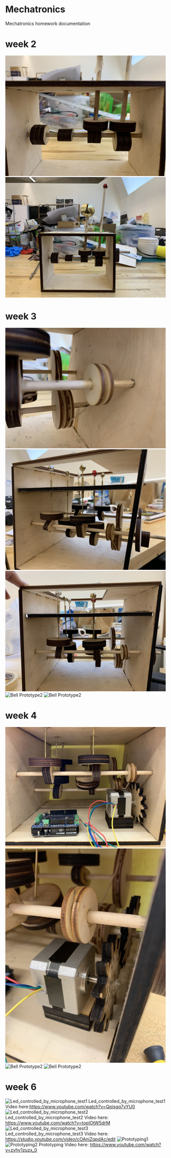 # Mechatronics
Mechatronics homework documentation

# week 2
![Bell Prototype1](/week2/bell01.jpg)
![Bell Prototype1](/week2/bell02.jpg)


# week 3
![Bell Prototype2](/week3/bell01.jpg)
![Bell Prototype2](/week3/bell02.jpg)
![Bell Prototype2](/week3/bell03.jpg)
![Bell Prototype2](/week3/bell04.gif)
![Bell Prototype2](/week3/bell05.gif)


# week 4
![Bell Prototype2](/week4/mechanism.jpg)
![Bell Prototype2](/week4/mercury-stepper-motor.jpg)
![Bell Prototype2](/week4/stepper-motor-test1.gif)
![Bell Prototype2](/week4/how-it-move.gif)


# week 6
![Led_controlled_by_microphone_test1](/week6/Led_test.jpg)
Led_controlled_by_microphone_test1 Video here:https://www.youtube.com/watch?v=Qpisgq7vYU0
![Led_controlled_by_microphone_test2](/week6/microphone_soundsensor_test_1.jpg)
Led_controlled_by_microphone_test2 Video here: https://www.youtube.com/watch?v=topIOtW5drM
![Led_controlled_by_microphone_test3](/week6/microphone_soundsensor_test_2.jpg)
Led_controlled_by_microphone_test3 Video here: https://studio.youtube.com/video/cOAniZqpdAc/edit
![Prototyping1](/week6/Prototyping1.jpg)
![Prototyping2](/week6/Prototyping2.jpg)
Prototyping Video here: https://www.youtube.com/watch?v=zyhv1zuzx_0


